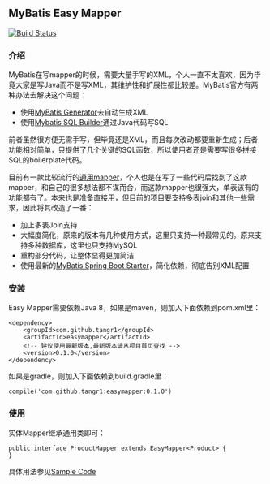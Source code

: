 ## MyBatis Easy Mapper
[![Build Status](https://travis-ci.org/tangr1/mybatis-easy-mapper.svg?branch=master)](https://travis-ci.org/tangr1/mybatis-easy-mapper)

### 介绍
MyBatis在写mapper的时候，需要大量手写的XML，个人一直不太喜欢，因为毕竟大家是写Java而不是写XML，其维护性和扩展性都比较差。MyBatis官方有两种办法去解决这个问题：

* 使用[MyBatis Generator](www.mybatis.org/generator/)去自动生成XML
* 使用[Mybatis SQL Builder](http://www.mybatis.org/mybatis-3/statement-builders.html)通过Java代码写SQL

前者虽然很方便无需手写，但毕竟还是XML，而且每次改动都要重新生成；后者功能相对简单，只提供了几个关键的SQL函数，所以使用者还是需要写很多拼接SQL的boilerplate代码。

目前有一款比较流行的[通用mapper](https://github.com/abel533/Mapper)，个人也是在写了一些代码后找到了这款mapper，和自己的很多想法都不谋而合，而这款mapper也很强大，单表该有的功能都有了。本来也是准备直接用，但目前的项目要支持多表join和其他一些需求，因此将其改造了一番：

* 加上多表Join支持
* 大幅度简化，原来的版本有几种使用方式，这里只支持一种最常见的。原来支持多种数据库，这里也只支持MySQL
* 重构部分代码，让整体显得更加简洁
* 使用最新的[MyBatis Spring Boot Starter](https://github.com/mybatis/spring-boot-starter)，简化依赖，彻底告别XML配置

### 安装

Easy Mapper需要依赖Java 8，如果是maven，则加入下面依赖到pom.xml里：
```
<dependency>
    <groupId>com.github.tangr1</groupId>
    <artifactId>easymapper</artifactId>
    <!-- 建议使用最新版本,最新版本请从项目首页查找 -->
    <version>0.1.0</version>
</dependency>
```
如果是gradle，则加入下面依赖到build.gradle里：
```
compile('com.github.tangr1:easymapper:0.1.0')
```

### 使用

实体Mapper继承通用类即可：
```
public interface ProductMapper extends EasyMapper<Product> {
}
```
具体用法参见[Sample Code](https://github.com/tangr1/mybatis-easy-mapper/tree/master/sample)
